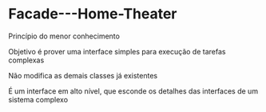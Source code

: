 # Facade---Home-Theater
Princípio do menor conhecimento

Objetivo é prover uma interface simples para execução de tarefas
complexas


Não modifica as demais classes já existentes

É um interface em alto nível, que esconde os detalhes das interfaces de
um sistema complexo